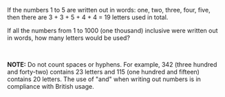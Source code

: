 <p>If the numbers 1 to 5 are written out in words: one, two, three, four, five, then there are 3 + 3 + 5 + 4 + 4 = 19 letters used in total.</p>
<p>If all the numbers from 1 to 1000 (one thousand) inclusive were written out in words, how many letters would be used? </p>
<br /><p class="note"><b>NOTE:</b> Do not count spaces or hyphens. For example, 342 (three hundred and forty-two) contains 23 letters and 115 (one hundred and fifteen) contains 20 letters. The use of "and" when writing out numbers is in compliance with British usage.</p>
